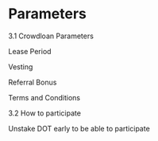# Parameters



3.1 Crowdloan Parameters

Lease Period

Vesting

Referral Bonus

Terms and Conditions

3.2 How to participate

Unstake DOT early to be able to participate
